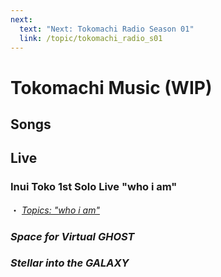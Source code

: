 ```yaml
---
next:
  text: "Next: Tokomachi Radio Season 01"
  link: /topic/tokomachi_radio_s01
---
```


# Tokomachi Music (WIP)

## Songs

## Live

### Inui Toko 1st Solo Live "who i am"

・ [<i class="fa-solid fa-microphone-lines" /> *Topics: "who i am"*](/topics/music/Inui_toko_whoiam/) &nbsp; <i class="fa-solid fa-arrow-right-from-bracket" />

### Space for Virtual GHOST

### Stellar into the GALAXY

